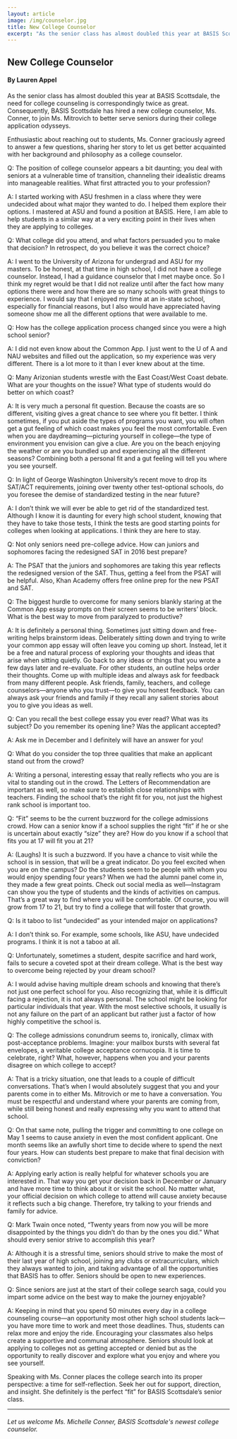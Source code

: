 ```yaml
---
layout: article
image: /img/counselor.jpg
title: New College Counselor
excerpt: "As the senior class has almost doubled this year at BASIS Scottsdale, the need for college counseling is correspondingly twice as great. Consequently, BASIS Scottsdale has hired a new college counselor, Ms. Conner, to join Ms. Mitrovich to better serve seniors during their college application odysseys."
---
```


<h2>New College Counselor</h2>
<h4>By Lauren Appel</h4>

As the senior class has almost doubled this year at BASIS Scottsdale, the need for college counseling is correspondingly twice as great. Consequently, BASIS Scottsdale has hired a new college counselor, Ms. Conner, to join Ms. Mitrovich to better serve seniors during their college application odysseys. 

Enthusiastic about reaching out to students, Ms. Conner graciously agreed to answer a few questions, sharing her story to let us get better acquainted with her background and philosophy as a college counselor.

Q: The position of college counselor appears a bit daunting; you deal with seniors at a vulnerable time of transition, channeling their idealistic dreams into manageable realities. What first attracted you to your profession?

A: I started working with ASU freshmen in a class where they were undecided about what major they wanted to do. I helped them explore their options. I mastered at ASU and found a position at BASIS. Here, I am able to help students in a similar way at a very exciting point in their lives when they are applying to colleges. 

Q: What college did you attend, and what factors persuaded you to make that decision? In retrospect, do you believe it was the correct choice? 

A: I went to the University of Arizona for undergrad and ASU for my masters. To be honest, at that time in high school, I did not have a college counselor. Instead, I had a guidance counselor that I met maybe once. So I think my regret would be that I did not realize until after the fact how many options there were and how there are so many schools with great things to experience. I would say that I enjoyed my time at an in-state school, especially for financial reasons, but I also would have appreciated having someone show me all the different options that were available to me.

Q: How has the college application process changed since you were a high school senior?  

A: I did not even know about the Common App. I just went to the U of A and NAU websites and filled out the application, so my experience was very different. There is a lot more to it than I ever knew about at the time.

Q: Many Arizonian students wrestle with the East Coast/West Coast debate. What are your thoughts on the issue? What type of students would do better on which coast?

A: It is very much a personal fit question. Because the coasts are so different, visiting gives a great chance to see where you fit better. I think sometimes, if you put aside the types of programs you want, you will often get a gut feeling of which coast makes you feel the most comfortable. Even when you are daydreaming—picturing yourself in college—the type of environment you envision can give a clue. Are you on the beach enjoying the weather or are you bundled up and experiencing all the different seasons? Combining both a personal fit and a gut feeling will tell you where you see yourself. 

Q: In light of George Washington University’s recent move to drop its SAT/ACT requirements, joining over twenty other test-optional schools, do you foresee the demise of standardized testing in the near future?

A: I don’t think we will ever be able to get rid of the standardized test. Although I know it is daunting for every high school student, knowing that they have to take those tests, I think the tests are good starting points for colleges when looking at applications. I think they are here to stay.

Q: Not only seniors need pre-college advice. How can juniors and sophomores facing the redesigned SAT in 2016 best prepare?

A: The PSAT that the juniors and sophomores are taking this year reflects the redesigned version of the SAT. Thus, getting a feel from the PSAT will be helpful. Also, Khan Academy offers free online prep for the new PSAT and SAT.

Q: The biggest hurdle to overcome for many seniors blankly staring at the Common App essay prompts on their screen seems to be writers’ block. What is the best way to move from paralyzed to productive?

A: It is definitely a personal thing. Sometimes just sitting down and free-writing helps brainstorm ideas. Deliberately sitting down and trying to write your common app essay will often leave you coming up short. Instead, let it be a free and natural process of exploring your thoughts and ideas that arise when sitting quietly. Go back to any ideas or things that you wrote a few days later and re-evaluate. For other students, an outline helps order their thoughts. Come up with multiple ideas and always ask for feedback from many different people. Ask friends, family, teachers, and college counselors—anyone who you trust—to give you honest feedback. You can always ask your friends and family if they recall any salient stories about you to give you ideas as well.

Q: Can you recall the best college essay you ever read? What was its subject? Do you remember its opening line? Was the applicant accepted?

A: Ask me in December and I definitely will have an answer for you!

Q: What do you consider the top three qualities that make an applicant stand out from the crowd?

A: Writing a personal, interesting essay that really reflects who you are is vital to standing out in the crowd. The Letters of Recommendation are important as well, so make sure to establish close relationships with teachers. Finding the school that’s the right fit for you, not just the highest rank school is important too.

Q: “Fit” seems to be the current buzzword for the college admissions crowd. How can a senior know if a school supplies the right “fit” if he or she is uncertain about exactly “size” they are? How do you know if a school that fits you at 17 will fit you at 21? 

A: (Laughs) It is such a buzzword. If you have a chance to visit while the school is in session, that will be a great indicator. Do you feel excited when you are on the campus? Do the students seem to be people with whom you would enjoy spending four years? When we had the alumni panel come in, they made a few great points. Check out social media as well—Instagram can show you the type of students and the kinds of activities on campus. That’s a great way to find where you will be comfortable. Of course, you will grow from 17 to 21, but try to find a college that will foster that growth.

Q: Is it taboo to list “undecided” as your intended major on applications?

A: I don’t think so. For example, some schools, like ASU, have undecided programs. I think it is not a taboo at all.

Q: Unfortunately, sometimes a student, despite sacrifice and hard work, fails to secure a coveted spot at their dream college. What is the best way to overcome being rejected by your dream school?

A: I would advise having multiple dream schools and knowing that there’s not just one perfect school for you. Also recognizing that, while it is difficult facing a rejection, it is not always personal. The school might be looking for particular individuals that year. With the most selective schools, it usually is not any failure on the part of an applicant but rather just a factor of how highly competitive the school is.

Q: The college admissions conundrum seems to, ironically, climax with post-acceptance problems. Imagine: your mailbox bursts with several fat envelopes, a veritable college acceptance cornucopia. It is time to celebrate, right? What, however, happens when you and your parents disagree on which college to accept? 

A: That is a tricky situation, one that leads to a couple of difficult conversations. That’s when I would absolutely suggest that you and your parents come in to either Ms. Mitrovich or me to have a conversation. You must be respectful and understand where your parents are coming from, while still being honest and really expressing why you want to attend that school.

Q: On that same note, pulling the trigger and committing to one college on May 1 seems to cause anxiety in even the most confident applicant. One month seems like an awfully short time to decide where to spend the next four years. How can students best prepare to make that final decision with conviction?

A: Applying early action is really helpful for whatever schools you are interested in. That way you get your decision back in December or January and have more time to think about it or visit the school. No matter what, your official decision on which college to attend will cause anxiety because it reflects such a big change. Therefore, try talking to your friends and family for advice.

Q: Mark Twain once noted, “Twenty years from now you will be more disappointed by the things you didn’t do than by the ones you did.” What should every senior strive to accomplish this year?

A: Although it is a stressful time, seniors should strive to make the most of their last year of high school, joining any clubs or extracurriculars, which they always wanted to join, and taking advantage of all the opportunities that BASIS has to offer. Seniors should be open to new experiences.

Q: Since seniors are just at the start of their college search saga, could you impart some advice on the best way to make the journey enjoyable?

A: Keeping in mind that you spend 50 minutes every day in a college counseling course—an opportunity most other high school students lack—you have more time to work and meet those deadlines. Thus, students can relax more and enjoy the ride. Encouraging your classmates also helps create a supportive and communal atmosphere. Seniors should look at applying to colleges not as getting accepted or denied but as the opportunity to really discover and explore what you enjoy and where you see yourself.

Speaking with Ms. Conner places the college search into its proper perspective: a time for self-reflection. Seek her out for support, direction, and insight. She definitely is the perfect “fit” for BASIS Scottsdale’s senior class. 

<hr style="border-color:#7D7D7D;height:0.5px;">

<h6> Let us welcome Ms. Michelle Conner, BASIS Scottsdale's newest college counselor. </h6>
